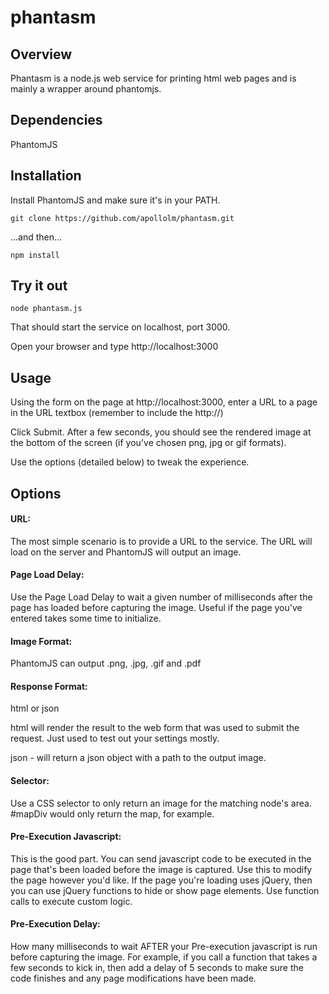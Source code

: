 phantasm
========

## Overview

Phantasm is a node.js web service for printing html web pages and is mainly a wrapper around phantomjs.  

## Dependencies

PhantomJS

## Installation

Install PhantomJS and make sure it's in your PATH.

`git clone https://github.com/apollolm/phantasm.git`

...and then...

`npm install`

## Try it out

`node phantasm.js`

That should start the service on localhost, port 3000.

Open your browser and type http://localhost:3000

## Usage

Using the form on the page at http://localhost:3000, enter a URL to a page in the URL textbox (remember to include the http://)

Click Submit.  After a few seconds, you should see the rendered image at the bottom of the screen (if you've chosen png, jpg or gif formats).

Use the options (detailed below) to tweak the experience.

## Options
#### URL:
The most simple scenario is to provide a URL to the service.  The URL will load on the server and PhantomJS will output an image.


#### Page Load Delay:
Use the Page Load Delay to wait a given number of milliseconds after the page has loaded before capturing the image.  Useful if the page you've entered takes some time to initialize.

#### Image Format:
PhantomJS can output .png, .jpg, .gif and .pdf

#### Response Format:
html or json

html will render the result to the web form that was used to submit the request.  Just used to test out your settings mostly.

json - will return a json object with a path to the output image.

#### Selector:
Use a CSS selector to only return an image for the matching node's area. #mapDiv would only return the map, for example.

#### Pre-Execution Javascript:
This is the good part.
You can send javascript code to be executed in the page that's been loaded before the image is captured.  Use this to modify the page however you'd like.  If the page you're loading uses jQuery, then you can use jQuery functions to hide or show page elements.  Use function calls to execute custom logic.

#### Pre-Execution Delay:
How many milliseconds to wait AFTER your Pre-execution javascript is run before capturing the image.
For example, if you call a function that takes a few seconds to kick in, then add a delay of 5 seconds to make sure the code finishes and any page modifications have been made.






